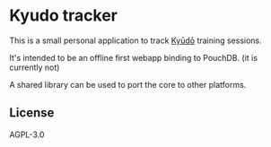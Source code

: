 # Kyudo tracker

This is a small personal application to track [Kyūdō](https://en.wikipedia.org/wiki/Ky%C5%ABd%C5%8D) training sessions.

It's intended to be an offline first webapp binding to PouchDB. (it is currently not)

A shared library can be used to port the core to other platforms.

## License

AGPL-3.0